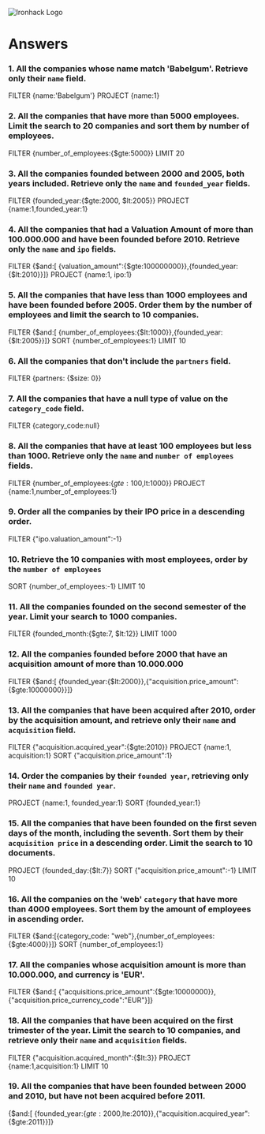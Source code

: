 ![Ironhack Logo](https://i.imgur.com/1QgrNNw.png)

# Answers

### 1. All the companies whose name match 'Babelgum'. Retrieve only their `name` field.

<!-- Your Code Goes Here -->
FILTER {name:'Babelgum'}
PROJECT {name:1}

### 2. All the companies that have more than 5000 employees. Limit the search to 20 companies and sort them by **number of employees**.

<!-- Your Code Goes Here -->
FILTER {number_of_employees:{$gte:5000}}
LIMIT 20

### 3. All the companies founded between 2000 and 2005, both years included. Retrieve only the `name` and `founded_year` fields.

<!-- Your Code Goes Here -->
FILTER {founded_year:{$gte:2000, $lt:2005}}
PROJECT {name:1,founded_year:1}

### 4. All the companies that had a Valuation Amount of more than 100.000.000 and have been founded before 2010. Retrieve only the `name` and `ipo` fields.

<!-- Your Code Goes Here -->
FILTER {$and:[ {valuation_amount":{$gte:100000000}},{founded_year:{$lt:2010}}]}
PROJECT {name:1, ipo:1}

### 5. All the companies that have less than 1000 employees and have been founded before 2005. Order them by the number of employees and limit the search to 10 companies.

<!-- Your Code Goes Here -->
FILTER {$and:[ {number_of_employees:{$lt:1000}},{founded_year:{$lt:2005}}]}
SORT {number_of_employees:1}
LIMIT 10

### 6. All the companies that don't include the `partners` field.

<!-- Your Code Goes Here -->
FILTER {partners: {$size: 0}}

### 7. All the companies that have a null type of value on the `category_code` field.

<!-- Your Code Goes Here -->
FILTER {category_code:null}

### 8. All the companies that have at least 100 employees but less than 1000. Retrieve only the `name` and `number of employees` fields.

<!-- Your Code Goes Here -->
FILTER {number_of_employees:{$gte:100,$lt:1000}}
PROJECT {name:1,number_of_employees:1}


### 9. Order all the companies by their IPO price in a descending order.

<!-- Your Code Goes Here -->
FILTER {"ipo.valuation_amount":-1}

### 10. Retrieve the 10 companies with most employees, order by the `number of employees`

<!-- Your Code Goes Here -->
SORT {number_of_employees:-1}
LIMIT 10

### 11. All the companies founded on the second semester of the year. Limit your search to 1000 companies.

<!-- Your Code Goes Here -->
FILTER {founded_month:{$gte:7, $lt:12}}
LIMIT 1000

### 12. All the companies founded before 2000 that have an acquisition amount of more than 10.000.000

<!-- Your Code Goes Here -->
FILTER {$and:[ {founded_year:{$lt:2000}},{"acquisition.price_amount":{$gte:10000000}}]} 

### 13. All the companies that have been acquired after 2010, order by the acquisition amount, and retrieve only their `name` and `acquisition` field.

<!-- Your Code Goes Here -->
FILTER {"acquisition.acquired_year":{$gte:2010}}
PROJECT {name:1, acquisition:1}
SORT {"acquisition.price_amount":1}

### 14. Order the companies by their `founded year`, retrieving only their `name` and `founded year`.

<!-- Your Code Goes Here -->
PROJECT {name:1, founded_year:1}
SORT {founded_year:1}

### 15. All the companies that have been founded on the first seven days of the month, including the seventh. Sort them by their `acquisition price` in a descending order. Limit the search to 10 documents.

<!-- Your Code Goes Here -->
PROJECT {founded_day:{$lt:7}}
SORT {"acquisition.price_amount":-1}
LIMIT 10

### 16. All the companies on the 'web' `category` that have more than 4000 employees. Sort them by the amount of employees in ascending order.

<!-- Your Code Goes Here -->
FILTER {$and:[{category_code: "web"},{number_of_employees:{$gte:4000}}]}
SORT {number_of_employees:1}

### 17. All the companies whose acquisition amount is more than 10.000.000, and currency is 'EUR'.

<!-- Your Code Goes Here -->
FILTER {$and:[ {"acquisitions.price_amount":{$gte:10000000}},{"acquisition.price_currency_code":"EUR"}]}


### 18. All the companies that have been acquired on the first trimester of the year. Limit the search to 10 companies, and retrieve only their `name` and `acquisition` fields.

<!-- Your Code Goes Here -->
FILTER {"acquisition.acquired_month":{$lt:3}}
PROJECT {name:1,acquisition:1}
LIMIT 10

### 19. All the companies that have been founded between 2000 and 2010, but have not been acquired before 2011.

<!-- Your Code Goes Here -->
{$and:[ {founded_year:{$gte:2000,$lte:2010}},{"acquisition.acquired_year":{$gte:2011}}]}
